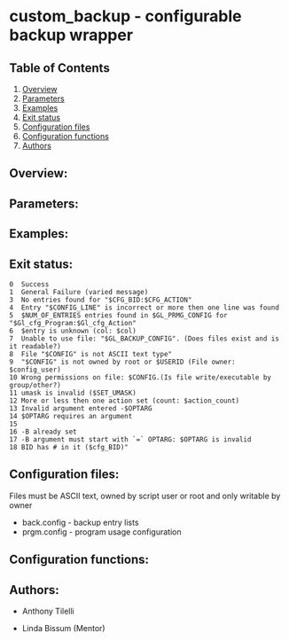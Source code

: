 # custom_backup - configurable backup wrapper

## Table of Contents
1. [Overview](#Overview)
2. [Parameters](#Parameters)
3. [Examples](#Examples)
4. [Exit status](#Exit_status)
5. [Configuration files](#Configuration_files)
6. [Configuration functions](#Configuration_functions)
7. [Authors](#Authors)

## Overview:                 <a name="Overview"></a>

## Parameters:               <a name="Parameters"></a>

## Examples:                 <a name="Examples"></a>

## Exit status:              <a name="Exit_status"></a>

    0  Success
    1  General Failure (varied message)
    3  No entries found for "$CFG_BID:$CFG_ACTION"
    4  Entry "$CONFIG_LINE" is incorrect or more then one line was found
    5  $NUM_OF_ENTRIES entries found in $GL_PRMG_CONFIG for "$Gl_cfg_Program:$Gl_cfg_Action"
    6  $entry is unknown (col: $col)
    7  Unable to use file: "$GL_BACKUP_CONFIG". (Does files exist and is it readable?)
    8  File "$CONFIG" is not ASCII text type"
    9  "$CONFIG" is not owned by root or $USERID (File owner: $config_user)
    10 Wrong permissions on file: $CONFIG.(Is file write/executable by group/other?)
    11 umask is invalid ($SET_UMASK)
    12 More or less then one action set (count: $action_count)
    13 Invalid argument entered -$OPTARG
    14 $OPTARG requires an argument
    15
    16 -B already set
    17 -B argument must start with `=` OPTARG: $OPTARG is invalid
    18 BID has # in it ($cfg_BID)"

## Configuration files:      <a name="Configuration_files"></a>
Files must be ASCII text, owned by script user or root and only writable by owner

 - back.config - backup entry lists
 - prgm.config - program usage configuration




## Configuration functions:  <a name="Configuration_functions"></a>

## Authors:                  <a name="Authors"></a>
- Anthony Tilelli

- Linda Bissum (Mentor)
